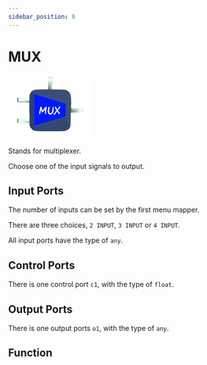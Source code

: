 ```yaml
---
sidebar_position: 8
---
```

# MUX
![MUX](./img/MUX.png)

Stands for multiplexer.

Choose one of the input signals to output.

## Input Ports

The number of inputs can be set by the first menu mapper.

There are three choices, `2 INPUT`, `3 INPUT` or `4 INPUT`.

All input ports have the type of `any`.

## Control Ports

There is one control port `c1`, with the type of `float`.

## Output Ports

There is one output ports `o1`, with the type of `any`.

## Function

